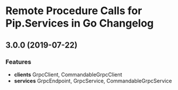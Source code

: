 # Remote Procedure Calls for Pip.Services in Go Changelog

## <a name="3.0.0"></a> 3.0.0 (2019-07-22)

### Features
* **clients** GrpcClient, CommandableGrpcClient
* **services** GrpcEndpoint, GrpcService, CommandableGrpcService
